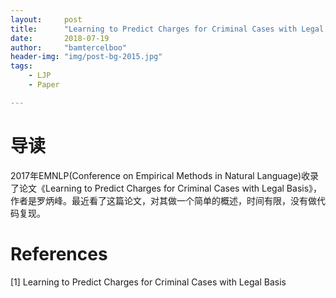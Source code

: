 ```yaml
---
layout:     post
title:      "Learning to Predict Charges for Criminal Cases with Legal Basis"
date:       2018-07-19
author:     "bamtercelboo"
header-img: "img/post-bg-2015.jpg"
tags:
    - LJP
    - Paper

---
```



#  导读  #
2017年EMNLP(Conference on Empirical Methods in Natural Language)收录了论文《Learning to Predict Charges for Criminal Cases with Legal Basis》，作者是罗炳峰。最近看了这篇论文，对其做一个简单的概述，时间有限，没有做代码复现。



# References  #
[1] Learning to Predict Charges for Criminal Cases with Legal Basis
 








